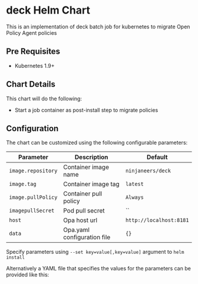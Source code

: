 # deck Helm Chart

This is an implementation of deck batch job for kubernetes to migrate Open Policy Agent policies

## Pre Requisites
* Kubernetes 1.9+

## Chart Details
This chart will do the following:
* Start a job container as post-install step to migrate policies 

## Configuration

The chart can be customized using the following configurable parameters:

| Parameter                       | Description                                                     | Default                      |
| ------------------------------- | ----------------------------------------------------------------| -----------------------------|
| `image.repository`              | Container image name                                  | `ninjaneers/deck` |
| `image.tag`                     | Container image tag                                   | `latest`                    |
| `image.pullPolicy`              | Container pull policy                                 | `Always`                     |
| `imagepullSecret`              | Pod pull secret                                       | ``                     |
| `host`                  | Opa host url                                         | `http://localhost:8181`                  |
| `data`           | Opa.yaml configuration file        | `{}`                         |

Specify parameters using `--set key=value[,key=value]` argument to `helm install`

Alternatively a YAML file that specifies the values for the parameters can be provided like this: